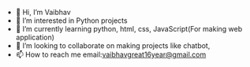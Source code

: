 - 👋 Hi, I’m Vaibhav
- 👀 I’m interested in Python projects
- 🌱 I’m currently learning python, html, css, JavaScript(For making web application)
- 💞️ I’m looking to collaborate on making projects like chatbot, 
- 📫 How to reach me email:vaibhavgreat16year@gmail.com

<!---
Zero2Jobready/Zero2Jobready is a ✨ special ✨ repository because its `README.md` (this file) appears on your GitHub profile.
You can click the Preview link to take a look at your changes.
--->
